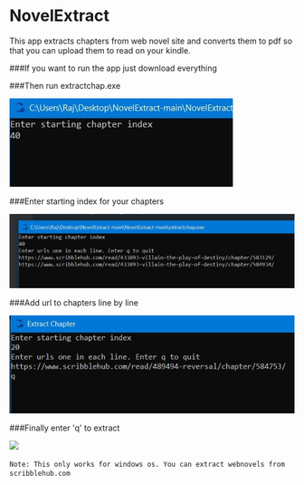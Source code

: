 # NovelExtract

This app extracts chapters from web novel site and converts them to pdf so that you can upload them to read on your kindle.

###If you want to run the app just download everything

###Then run extractchap.exe

![](1.jpg)

###Enter starting index for your chapters

![](2.jpg)

###Add url to chapters line by line

![](3.jpg)

###Finally enter 'q' to extract

![](4.jpg)

```
Note: This only works for windows os. You can extract webnovels from scribblehub.com
```
